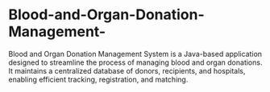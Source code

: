 # Blood-and-Organ-Donation-Management-
Blood and Organ Donation Management System is a Java-based application designed to streamline the process of managing blood and organ donations. It maintains a centralized database of donors, recipients, and hospitals, enabling efficient tracking, registration, and matching. 
